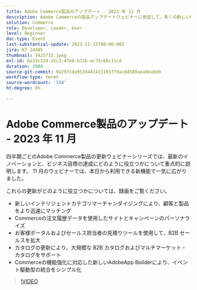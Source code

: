 ```yaml
---
title: Adobe Commerce製品のアップデート - 2023 年 11 月
description: Adobe Commerceの製品アップデートウェビナーに参加して、多くの新しい魅力的な機能でプラットフォームを変革する方法をご確認ください。 Commerceの最新のイノベーションを紹介し、売上の増加、開発の合理化、パフォーマンスの向上に役立つ方法を説明します。
solution: Commerce
role: Developer, Leader, User
level: Beginner
doc-type: Event
last-substantial-update: 2023-11-15T00:00:00Z
jira: KT-14485
thumbnail: 3425732.jpeg
exl-id: 8a33c324-32c3-47e8-b71b-ac75c66c11cd
duration: 2904
source-git-commit: 9a297cda953d4414131657f9ac84580aea0eabeb
workflow-type: tm+mt
source-wordcount: '154'
ht-degree: 0%

---
```


# Adobe Commerce製品のアップデート - 2023 年 11 月

四半期ごとのAdobe Commerce製品の更新ウェビナーシリーズでは、最新のイノベーションと、ビジネス目標の達成にどのように役立つかについて重点的に説明します。 11 月のウェビナーでは、本日から利用できる新機能で一気に広がりました。

これらの更新がどのように役立つかについては、録画をご覧ください。

* 新しいインテリジェントカテゴリマーチャンダイジングにより、顧客と製品をより迅速にマッチング
* Commerceの注文履歴データを使用したサイトとキャンペーンのパーソナライズ
* お客様ポータルおよびセールス担当者の見積りツールを使用して、B2B セールスを拡大
* カタログの更新により、大規模な B2B カタログおよびマルチマーケット・カタログをサポート
* Commerceの機能強化に対応した新しいAdobeApp Builderにより、イベント駆動型の統合をシンプル化

>[!VIDEO](https://video.tv.adobe.com/v/3425732/?learn=on)
